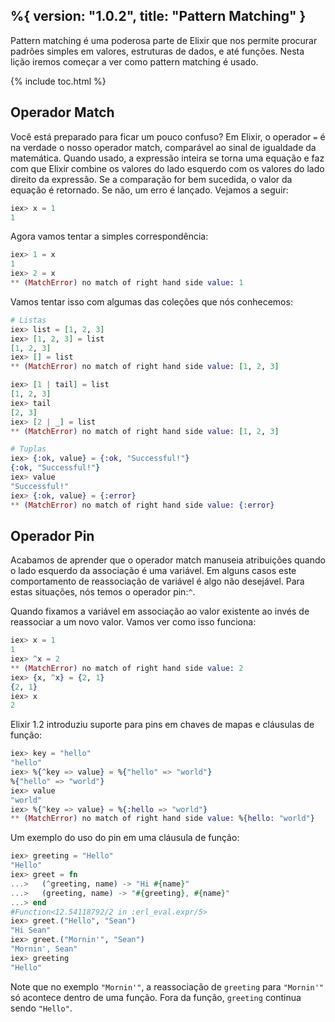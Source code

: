 %{
  version: "1.0.2",
  title: "Pattern Matching"
}
---

Pattern matching é uma poderosa parte de Elixir que nos permite procurar padrões simples em valores, estruturas de dados, e até funções. Nesta lição iremos começar a ver como pattern matching é usado.

{% include toc.html %}

## Operador Match

Você está preparado para ficar um pouco confuso? Em Elixir, o operador `=` é na verdade o nosso operador match, comparável ao sinal de igualdade da matemática. Quando usado, a expressão inteira se torna uma equação e faz com que Elixir combine os valores do lado esquerdo com os valores do lado direito da expressão. Se a comparação for bem sucedida, o valor da equação é retornado. Se não, um erro é lançado. Vejamos a seguir:

```elixir
iex> x = 1
1
```

Agora vamos tentar a simples correspondência:

```elixir
iex> 1 = x
1
iex> 2 = x
** (MatchError) no match of right hand side value: 1
```

Vamos tentar isso com algumas das coleções que nós conhecemos:

```elixir
# Listas
iex> list = [1, 2, 3]
iex> [1, 2, 3] = list
[1, 2, 3]
iex> [] = list
** (MatchError) no match of right hand side value: [1, 2, 3]

iex> [1 | tail] = list
[1, 2, 3]
iex> tail
[2, 3]
iex> [2 | _] = list
** (MatchError) no match of right hand side value: [1, 2, 3]

# Tuplas
iex> {:ok, value} = {:ok, "Successful!"}
{:ok, "Successful!"}
iex> value
"Successful!"
iex> {:ok, value} = {:error}
** (MatchError) no match of right hand side value: {:error}
```

## Operador Pin

Acabamos de aprender que o operador match manuseia atribuições quando o lado esquerdo da associação é uma variável. Em alguns casos este comportamento de reassociação de variável é algo não desejável. Para estas situações, nós temos o operador pin:`^`.

Quando fixamos a variável em associação ao valor existente ao invés de reassociar a um novo valor. Vamos ver como isso funciona:

```elixir
iex> x = 1
1
iex> ^x = 2
** (MatchError) no match of right hand side value: 2
iex> {x, ^x} = {2, 1}
{2, 1}
iex> x
2
```
Elixir 1.2 introduziu suporte para pins em chaves de mapas e cláusulas de função:

```elixir
iex> key = "hello"
"hello"
iex> %{^key => value} = %{"hello" => "world"}
%{"hello" => "world"}
iex> value
"world"
iex> %{^key => value} = %{:hello => "world"}
** (MatchError) no match of right hand side value: %{hello: "world"}
```

Um exemplo do uso do pin em uma cláusula de função:

```elixir
iex> greeting = "Hello"
"Hello"
iex> greet = fn
...>   (^greeting, name) -> "Hi #{name}"
...>   (greeting, name) -> "#{greeting}, #{name}"
...> end
#Function<12.54118792/2 in :erl_eval.expr/5>
iex> greet.("Hello", "Sean")
"Hi Sean"
iex> greet.("Mornin'", "Sean")
"Mornin', Sean"
iex> greeting
"Hello"
```

Note que no exemplo `"Mornin'"`, a reassociação de `greeting` para `"Mornin'"` só acontece dentro de uma função. Fora da função, `greeting` continua sendo `"Hello"`.
